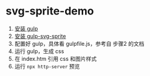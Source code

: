 # svg-sprite-demo

1. [安装 gulp](https://gulpjs.com/docs/en/getting-started/quick-start)
2. [安装 gulp-svg-sprite](https://github.com/svg-sprite/gulp-svg-sprite)
3. 配置好 gulp，具体看 gulpfile.js，参考自 步骤2 的文档
4. 运行 gulp，生成 css
5. 在 index.htm 引用 css 和图片样式
6. 运行 `npx http-server` 预览
